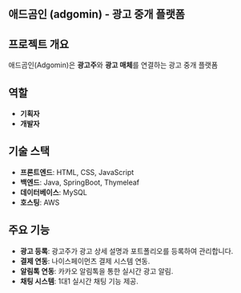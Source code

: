 ## 애드곰인 (adgomin) - 광고 중개 플랫폼

## 프로젝트 개요
애드곰인(Adgomin)은 **광고주**와 **광고 매체**를 연결하는 광고 중개 플랫폼

## 역할
- **기획자**
- **개발자**

## 기술 스택
- **프론트엔드**: HTML, CSS, JavaScript
- **백엔드**: Java, SpringBoot, Thymeleaf
- **데이터베이스**: MySQL
- **호스팅**: AWS

## 주요 기능
- **광고 등록**: 광고주가 광고 상세 설명과 포트폴리오를 등록하여 관리합니다.
- **결제 연동**: 나이스페이먼츠 결제 시스템 연동.
- **알림톡 연동**: 카카오 알림톡을 통한 실시간 광고 알림.
- **채팅 시스템**: 1대1 실시간 채팅 기능 제공.
